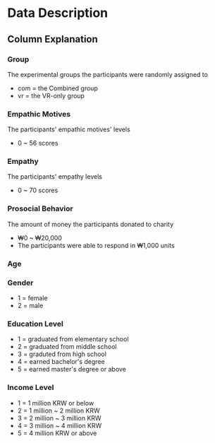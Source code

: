 # Data Description
## Column Explanation
### Group
The experimental groups the participants were randomly assigned to
- com = the Combined group
- vr = the VR-only group

### Empathic Motives
The participants' empathic motives' levels
- 0 ~ 56 scores

### Empathy
The participants' empathy levels 
- 0 ~ 70 scores
### Prosocial Behavior
The amount of money the participants donated to charity
- ₩0 ~ ₩20,000
- The participants were able to respond in ₩1,000 units

### Age

### Gender
- 1 = female
- 2 = male

### Education Level
- 1 = graduated from elementary school
- 2 = graduated from middle school
- 3 = graduted from high school
- 4 = earned bachelor's degree
- 5 = earned master's degree or above
  
### Income Level
- 1 = 1 million KRW or below
- 2 = 1 million ~ 2 million KRW
- 3 = 2 million ~ 3 million KRW
- 4 = 3 million ~ 4 million KRW
- 5 = 4 million KRW or above
